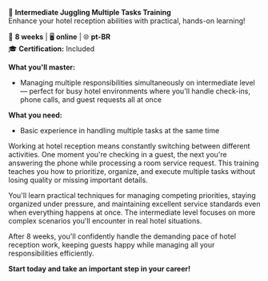 🚀 **Intermediate Juggling Multiple Tasks Training**  
Enhance your hotel reception abilities with practical, hands-on learning!

📅 **8 weeks** | 🖥 **online** | 🌐 **pt-BR**  
🎓 **Certification:** Included

**What you'll master:**
- Managing multiple responsibilities simultaneously on intermediate level — perfect for busy hotel environments where you'll handle check-ins, phone calls, and guest requests all at once

**What you need:**
- Basic experience in handling multiple tasks at the same time

Working at hotel reception means constantly switching between different activities. One moment you're checking in a guest, the next you're answering the phone while processing a room service request. This training teaches you how to prioritize, organize, and execute multiple tasks without losing quality or missing important details.

You'll learn practical techniques for managing competing priorities, staying organized under pressure, and maintaining excellent service standards even when everything happens at once. The intermediate level focuses on more complex scenarios you'll encounter in real hotel situations.

After 8 weeks, you'll confidently handle the demanding pace of hotel reception work, keeping guests happy while managing all your responsibilities efficiently.

**Start today and take an important step in your career!**